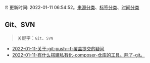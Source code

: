 :alarm_clock: 更新时间: 2022-01-11 06:54:52。[来源分类](../README.md)、[标签分类](../TAGS.md)、[时间分类](../TIMELINE.md)

## Git、SVN


> 关键字：`Git`、`SVN`



- [2022-01-11-关于-git-push--f-覆盖提交的疑问](https://www.v2ex.com/t/827563) 
- [2022-01-11-有什么搭建私有化-composer-仓库的工具。除了-git。](https://www.v2ex.com/t/827555) 